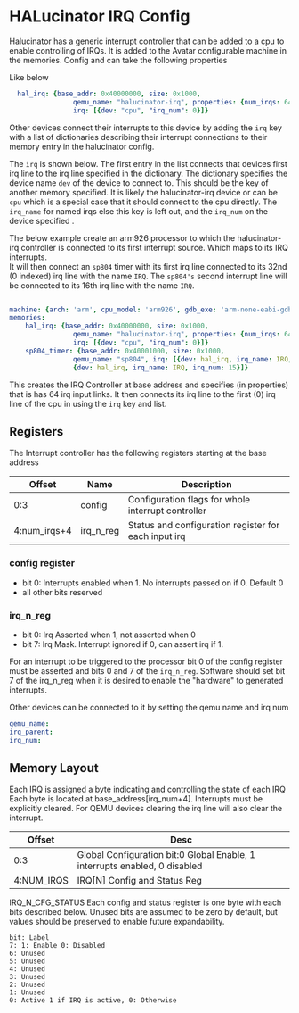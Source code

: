 # HALucinator IRQ Config


Halucinator has a generic interrupt controller that can be added to a cpu
to enable controlling of IRQs.  It is added to the Avatar configurable machine
in the memories. Config and can take the following properties

Like below
```yaml
  hal_irq: {base_addr: 0x40000000, size: 0x1000, 
                qemu_name: "halucinator-irq", properties: {num_irqs: 64},
                irq: [{dev: "cpu", "irq_num": 0}]}
```

Other devices connect their interrupts to  this device by adding the `irq` key 
with a list of dictionaries describing their interrupt connections to their memory
entry in the halucinator config. 

The `irq` is shown below.  The first entry in the list connects that devices 
first irq line to the irq line specified in the dictionary.  The dictionary
specifies the device name `dev` of the device to connect to.  This should be the key
of another memory specified.  It is likely the halucinator-irq device or can be
`cpu` which is a special case that it should connect to the cpu directly. 
The `irq_name` for named irqs else this key is left out, and the `irq_num` on the
device specified .

The below example create an arm926 processor to which the halucinator-irq controller is connected to its first interrupt source. Which maps to its IRQ interrupts.  
It will then connect an `sp804` timer with its  first irq line connected to its 32nd (0 indexed) irq line with the name `IRQ`. The `sp804's` second interrupt line will
be connected to its 16th irq line with the name `IRQ`.

```yaml

machine: {arch: 'arm', cpu_model: 'arm926', gdb_exe: 'arm-none-eabi-gdb', entry_addr: 0x00000000}
memories:
    hal_irq: {base_addr: 0x40000000, size: 0x1000, 
                qemu_name: "halucinator-irq", properties: {num_irqs: 64},
                irq: [{dev: "cpu", "irq_num": 0}]}
    sp804_timer: {base_addr: 0x40001000, size: 0x1000, 
                qemu_name: "sp804", irq: [{dev: hal_irq, irq_name: IRQ, irq_num: 31},
                {dev: hal_irq, irq_name: IRQ, irq_num: 15}]}
```

This creates the IRQ Controller at base address and specifies (in properties)
that is has 64 irq input links.  It then connects its irq line to the first (0) 
irq line of the cpu in using the `irq` key and list.


## Registers

The Interrupt controller has the following registers starting at the base address

| Offset       | Name        | Description |
| ------------ | ----------- | ----------- |
| 0:3          | config      | Configuration flags for whole interrupt controller   |
| 4:num_irqs+4 | irq_n_reg   | Status and configuration register for each input irq |

### config register

* bit 0:  Interrupts enabled when 1. No interrupts passed on if 0. Default 0
* all other bits reserved

### irq_n_reg

* bit 0:  Irq Asserted when 1, not asserted when 0
* bit 7:  Irq Mask.  Interrupt ignored if 0, can assert irq if 1.

For an interrupt to be triggered to the processor bit 0 of the config register
must be asserted and bits 0 and 7 of the `irq_n_reg`.  Software should set
bit 7 of the irq_n_reg when it is desired to enable the "hardware" to generated
interrupts.

Other devices can be connected to it by setting the qemu name and irq num

```yaml
qemu_name:
irq_parent:
irq_num: 
```

## Memory Layout

Each IRQ is assigned a byte indicating and controlling the state of each IRQ
Each byte is located at base_address[irq_num+4].  Interrupts must be explicitly
cleared.  For QEMU devices clearing the irq line will also clear the interrupt.

|  Offset   |  Desc  |
|---------- | -------- |
| 0:3        | Global Configuration bit:0 Global Enable, 1 interrupts enabled, 0 disabled |
| 4:NUM_IRQS | IRQ[N] Config and Status Reg |

IRQ_N_CFG_STATUS 
Each config and status register is one byte with each bits described below.
Unused bits are assumed to be zero by default, but values should be preserved 
to enable future expandability.

```
bit: Label
7: 1: Enable 0: Disabled 
6: Unused
5: Unused
4: Unused
3: Unused
2: Unused
1: Unused
0: Active 1 if IRQ is active, 0: Otherwise
```
